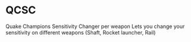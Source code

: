 # QCSC
Quake Champions Sensitivity Changer per weapon
Lets you change your sensitivity on different weapons (Shaft, Rocket launcher, Rail)
